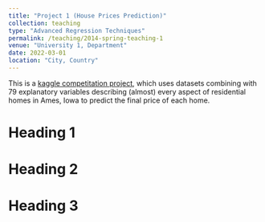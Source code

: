 ```yaml
---
title: "Project 1 (House Prices Prediction)"
collection: teaching
type: "Advanced Regression Techniques"
permalink: /teaching/2014-spring-teaching-1
venue: "University 1, Department"
date: 2022-03-01
location: "City, Country"
---
```


This is a [kaggle competitation project](https://www.kaggle.com/competitions/house-prices-advanced-regression-techniques/overview/description), which uses datasets combining with 79 explanatory variables describing (almost) every aspect of residential homes in Ames, Iowa to predict the final price of each home. 

Heading 1
======

Heading 2
======

Heading 3
======
